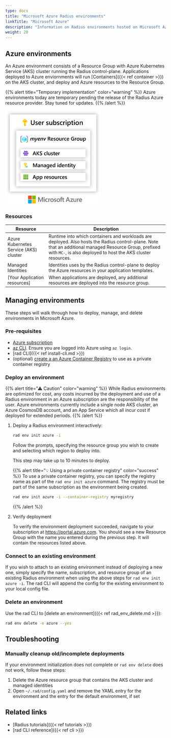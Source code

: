```yaml
---
type: docs
title: "Microsoft Azure Radius environments"
linkTitle: "Microsoft Azure"
description: "Information on Radius environments hosted on Microsoft Azure"
weight: 20
---
```


## Azure environments

An Azure environment consists of a Resource Group with Azure Kubernetes Service (AKS) cluster running the Radius control-plane. Applications deployed to Azure enviornments will run [Containers]({{< ref container >}}) on the AKS cluster, and deploy and Azure resources to the Resource Group.

{{% alert title="Temporary implementation" color="warning" %}}
Azure environments today are temporary pending the release of the Radius Azure resource provider. Stay tuned for updates.
{{% /alert %}}

<img src="./azure-env-overview.png" alt="Diagram of a Radius Azure envioronment and its resources" width="300px">

### Resources

| Resource | Description |
|----------|-------------|
| Azure Kubernetes Service (AKS) cluster | Runtime into which containers and workloads are deployed. Also hosts the Radius control-plane. Note that an additional managed Resource Group, prefixed with `MC-`, is also deployed to host the AKS cluster resources.
| Managed Identities | Identities uses by the Radius control-plane to deploy the Azure resources in your application templates.
| [Your Application resources] | When applications are deployed, any additional resources are deployed into the resource group.

## Managing environments

These steps will walk through how to deploy, manage, and delete environments in Microsoft Azure.

### Pre-requisites

- [Azure subscription](https://signup.azure.com)
- [az CLI](https://docs.microsoft.com/en-us/cli/azure/install-azure-cli). Ensure you are logged into Azure using `az login`.
- [rad CLI]({{< ref install-cli.md >}})
- (optional) [create a an Azure Container Registry](https://docs.microsoft.com/en-us/azure/container-registry/container-registry-get-started-azure-cli) to use as a private container registry

### Deploy an environment

{{% alert title="⚠ Caution" color="warning" %}}
While Radius environments are optimized for cost, any costs incurred by the deployment and use of a Radius environment in an Azure subscription are the responsibility of the user. Azure environments currently include a single node AKS cluster, an Azure CosmosDB account, and an App Service which all incur cost if deployed for extended periods.
{{% /alert %}}

1. Deploy a Radius environment interactively:
   
   ```bash
   rad env init azure -i
   ```

   Follow the prompts, specifying the resource group you wish to create and selecting which region to deploy into.

   This step may take up to 10 minutes to deploy.

   {{% alert title="💡 Using a private container registry" color="success" %}}
   To use a private container registry, you can specify the registry name as part of the `rad env init azure` command. The registry must be part of the same subscription as the environment being created.

   ```bash
   rad env init azure -i --container-registry myregistry
   ```

   {{% /alert %}}

1. Verify deployment

   To verify the environment deployment succeeded, navigate to your subscription at https://portal.azure.com. You should see a new Resource Group with the name you entered during the previous step. It will contain the resources listed above.

### Connect to an existing environment

If you wish to attach to an existing environment instead of deploying a new one, simply specify the name, subscription, and resource group of an existing Radius environment when using the above steps for `rad env init azure -i`. The rad CLI will append the config for the existing environment to your local config file.

### Delete an environment

Use the rad CLI to [delete an environment]({{< ref rad_env_delete.md >}}):

```bash
rad env delete -e azure --yes
```

## Troubleshooting

### Manually cleanup old/incomplete deployments

If your environment initialization does not complete or `rad env delete` does not work, follow these steps:

1. Delete the Azure resource group that contains the AKS cluster and managed identities
1. Open `~/.rad/config.yaml` and remove the YAML entry for the environment and the entry for the default environment, if set

## Related links

- [Radius tutorials]({{< ref tutorials >}})
- [rad CLI reference]({{< ref cli >}})
